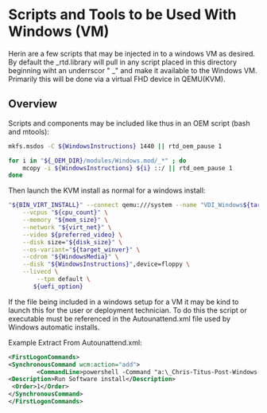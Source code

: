 # Scripts and Tools to be Used With Windows (VM)

Herin are a few scripts that may be injected in to a windows VM as desired. By default the _rtd.library will pull in any script placed in this directory beginning wiht an underrscor " _" and make it available to the Windows VM. Primarily this will be done via a virtual FHD device in QEMU(KVM).

## Overview

Scripts and components may be included like thus in an OEM script (bash and mtools):

```bash
mkfs.msdos -C ${WindowsInstructions} 1440 || rtd_oem_pause 1

for i in "${_OEM_DIR}/modules/Windows.mod/_*" ; do
	mcopy -i ${WindowsInstructions} ${i} ::/ || rtd_oem_pause 1
done
```

Then launch the KVM install as normal for a windows install:

```bash
"${BIN_VIRT_INSTALL}" --connect qemu:///system --name "VDI_Windows${target_winver:(-2)}_${CONFIG}_${RANDOM}" \
	--vcpus "${cpu_count}" \
	--memory "${mem_size}" \
	--network "${virt_net}" \
	--video ${preferred_video} \
	--disk size="${disk_size}" \
	--os-variant="${target_winver}" \
	--cdrom "${WindowsMedia}" \
	--disk "${WindowsInstructions}",device=floppy \
	--livecd \
        --tpm default \
       ${uefi_option}

```

If the file being included in a windows setup for a VM it may be kind to launch this for the user or deployment technician. To do this the script or executable must be referenced in the Autounattend.xml file used by Windows automatic installs.

Example Extract From Autounattend.xml:

```xml
<FirstLogonCommands>
<SynchronousCommand wcm:action="add">
        <CommandLine>powershell -Command "a:\_Chris-Titus-Post-Windows-Install-App.ps1"</CommandLine>
<Description>Run Software install</Description>
 <Order>1</Order>
</SynchronousCommand>
</FirstLogonCommands>
```
